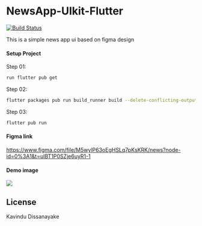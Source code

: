 # NewsApp-UIkit-Flutter

[![Build Status](https://travis-ci.org/joemccann/dillinger.svg?branch=master)](https://travis-ci.org/joemccann/dillinger)

This is a simple news app ui based on figma design

#### Setup Project

Step 01:

```sh
run flutter pub get
```

Step 02:

```sh
flutter packages pub run build_runner build --delete-conflicting-outputs
```
Step 03:

```sh
flutter pub run
```

#### Figma link
https://www.figma.com/file/M5wylP63oEgHSLq7pKsKRK/news?node-id=0%3A1&t=uIBT1P0SZje6uyR1-1


#### Demo image
<img align="center" src="https://github.com/KavinduDissanayake/NewsApp-UIkit-Flutter/blob/main/Ss/PSD3.png"> 

## License

Kavindu Dissanayake
